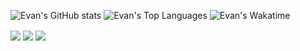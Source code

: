 ![Evan's GitHub stats](https://github-readme-stats.vercel.app/api?username=evanhuang117&show_icons=true&theme=material-palenight)
![Evan's Top Languages](https://github-readme-stats.vercel.app/api/top-langs?username=evanhuang117&theme=material-palenight)
![Evan's Wakatime](https://github-readme-stats.vercel.app/api/wakatime?username=evanhuang117&layout=compact&theme=material-palenight)

<img align="center" src="https://github-readme-stats.vercel.app/api?username=evanhuang117&show_icons=true&theme=material-palenight" />
<img align="center" src="https://github-readme-stats.vercel.app/api/top-langs?username=evanhuang117&theme=material-palenight" />
<img align="center" src="https://github-readme-stats.vercel.app/api/wakatime?username=evanhuang117&layout=compact&theme=material-palenight" />
